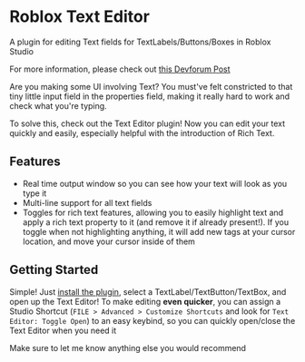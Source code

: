 # Roblox Text Editor
A plugin for editing Text fields for TextLabels/Buttons/Boxes in Roblox Studio

For more information, please check out [this Devforum Post](https://devforum.roblox.com/t/text-editor-make-editing-text-fields-much-easier/684771?u=johnnymorganz)

Are you making some UI involving Text? You must've felt constricted to that tiny little input field in the properties field, making it really hard to work and check what you're typing.

To solve this, check out the Text Editor plugin!
Now you can edit your text quickly and easily, especially helpful with the introduction of Rich Text.

## Features
- Real time output window so you can see how your text will look as you type it
- Multi-line support for all text fields
- Toggles for rich text features, allowing you to easily highlight text and apply a rich text property to it (and remove it if already present!). If you toggle when not highlighting anything, it will add new tags at your cursor location, and move your cursor inside of them

## Getting Started
Simple! Just [install the plugin](https://www.roblox.com/library/5402211369/Text-Editor), select a TextLabel/TextButton/TextBox, and open up the Text Editor!
To make editing **even quicker**, you can assign a Studio Shortcut (`FILE > Advanced > Customize Shortcuts` and look for `Text Editor: Toggle Open`) to an easy keybind, so you can quickly open/close the Text Editor when you need it

Make sure to let me know anything else you would recommend
